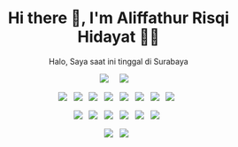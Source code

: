 <h1 align='center'> Hi there 👋, I'm Aliffathur Risqi Hidayat  👩‍💻 </h1>

<p align='center'>
  Halo, Saya saat ini tinggal di Surabaya
</p>

<!-- <p align='center'>
  <a href="#"><img src="https://visitor-badge.glitch.me/badge?page_id=aliffathurrisqi.aliffathurrisqi?style=for-the-badge&logo=appveyor"></a>
</p> -->


<p align='center'>
  <a href="https://linkedin.com/in/aliffathurrisqi"><img src="https://img.shields.io/badge/linkedin-%230077B5.svg?&style=for-the-badge&logo=linkedin&logoColor=white" /></a>&nbsp;&nbsp;&nbsp;&nbsp;
  <a href="mailto:aliffathurrisqi@gmail.com"><img src="https://img.shields.io/badge/gmail-%23D14836.svg?&style=for-the-badge&logo=gmail&logoColor=white" /></a>&nbsp;&nbsp;&nbsp;&nbsp;

</p>

<p align="center">
    <img src="https://img.shields.io/badge/php-%23777BB4.svg?style=for-the-badge&logo=php&logoColor=white" />&nbsp;&nbsp;
  <img src="https://img.shields.io/badge/html5%20-%23e34f26.svg?&style=for-the-badge&logo=html5&logoColor=white" />&nbsp;&nbsp;
  <img src="https://img.shields.io/badge/CSS3-1572B6?&style=for-the-badge&logo=css3&logoColor=white" />&nbsp;&nbsp;
  <img src="https://img.shields.io/badge/laravel-%23FF2D20.svg?style=for-the-badge&logo=laravel&logoColor=white"/>&nbsp;&nbsp;
  <img src="https://img.shields.io/badge/CodeIgniter-%23EF4223.svg?style=for-the-badge&logo=codeIgniter&logoColor=white"/>&nbsp;&nbsp;
  <img src="https://img.shields.io/badge/Bootstrap-563D7C?style=for-the-badge&logo=bootstrap&logoColor=white">&nbsp;&nbsp;
  <img src="https://img.shields.io/badge/JavaScript-F7DF1E?style=for-the-badge&logo=javascript&logoColor=black" />&nbsp;&nbsp;
 <img src="https://img.shields.io/badge/mysql-%2300f.svg?style=for-the-badge&logo=mysql&logoColor=white"/>&nbsp;&nbsp;
</p>

<p align="center">
    <img src="https://img.shields.io/badge/Visual%20Studio%20Code-0078d7.svg?style=for-the-badge&logo=visual-studio-code&logoColor=white" />&nbsp;&nbsp;
    <img src="https://img.shields.io/badge/sublime_text-%23575757.svg?style=for-the-badge&logo=sublime-text&logoColor=important"/>&nbsp;&nbsp;
    <img src="https://img.shields.io/badge/Android%20Studio-3DDC84.svg?style=for-the-badge&logo=android-studio&logoColor=white"/>&nbsp;&nbsp;
    <img src="https://img.shields.io/badge/adobe%20photoshop-%2331A8FF.svg?style=for-the-badge&logo=adobe%20photoshop&logoColor=white" />&nbsp;&nbsp;
    <img src="https://img.shields.io/badge/adobe%20illustrator-%23FF9A00.svg?style=for-the-badge&logo=adobe%20illustrator&logoColor=white" />&nbsp;&nbsp;
    <img src="https://img.shields.io/badge/Adobe%20XD-470137?style=for-the-badge&logo=Adobe%20XD&logoColor=#FF61F"/>&nbsp;&nbsp;
  </p>

  <p align="center">
    <img src="https://img.shields.io/badge/-KUbuntu-%230079C1?style=for-the-badge&logo=kubuntu&logoColor=white" />&nbsp;&nbsp;
    <img src="https://img.shields.io/badge/Windows%2011-%230079d5.svg?style=for-the-badge&logo=Windows%2011&logoColor=white"/>&nbsp;&nbsp;
  </p>



